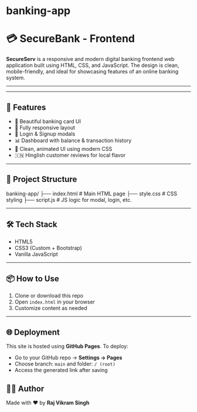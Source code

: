 # banking-app

# 💳 SecureBank - Frontend

**SecureServ** is a responsive and modern digital banking frontend web application built using HTML, CSS, and JavaScript. The design is clean, mobile-friendly, and ideal for showcasing features of an online banking system.

---



---

## 🚀 Features

- 🔐 Beautiful banking card UI
- 📱 Fully responsive layout
- 🧾 Login & Signup modals
- 📊 Dashboard with balance & transaction history
- 🌙 Clean, animated UI using modern CSS
- 🇮🇳 Hinglish customer reviews for local flavor

---

## 📁 Project Structure

banking-app/
├── index.html # Main HTML page
├── style.css # CSS styling
├── script.js # JS logic for modal, login, etc.






---

## 🛠️ Tech Stack

- HTML5
- CSS3 (Custom + Bootstrap)
- Vanilla JavaScript

---

## 📦 How to Use

1. Clone or download this repo
2. Open `index.html` in your browser
3. Customize content as needed

---

## 🌐 Deployment

This site is hosted using **GitHub Pages**. To deploy:

- Go to your GitHub repo → **Settings → Pages**
- Choose branch: `main` and folder: `/ (root)`
- Access the generated link after saving



## 🙋‍♂️ Author

Made with ❤️ by **Raj Vikram Singh**


